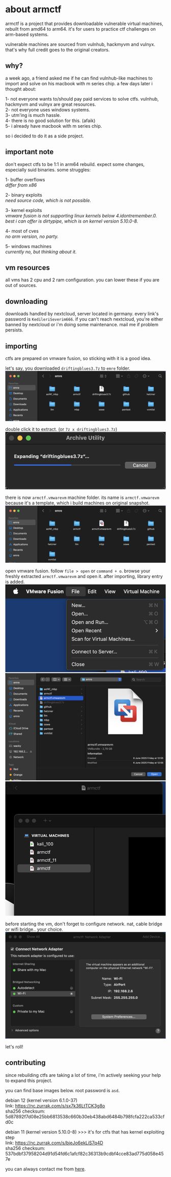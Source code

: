 # about armctf
armctf is a project that provides downloadable vulnerable virtual machines, rebuilt from amd64 to arm64. it's for users to practice ctf challenges on arm-based systems.  

vulnerable machines are sourced from vulnhub, hackmyvm and vulnyx. that's why full credit goes to the original creators.  

## why?
a week ago, a friend asked me if he can find vulnhub-like machines to import and solve on his macbook with m series chip. a few days later i thought about:  

1- not everyone wants to/should pay paid services to solve ctfs. vulnhub, hackmyvm and vulnyx are great resources.  
2- not everyone uses windows systems.  
3- utm'ing is much hassle.  
4- there is no good solution for this. (afaik)  
5- i already have macbook with m series chip.  

so i decided to do it as a side project.  

## important note
don't expect ctfs to be 1:1 in arm64 rebuild. expect some changes, especially suid binaries. some struggles:

1- buffer overflows  
_differ from x86_  

2- binary exploits  
_need source code, which is not possible._  

3- kernel exploits  
_vmware fusion is not supporting linux kernels below 4.idontremember.0. best i can offer is dirtypipe, which is on kernel version 5.10.0-8._  

4- most of cves  
_no arm version, no party._  

5- windows machines  
_currently no, but thinking about it._  

## vm resources
all vms has 2 cpu and 2 ram configuration. you can lower these if you are out of sources.  

## downloading 
downloads handled by nextcloud, server located in germany. every link's password is `KedileriSeverim666`. if you can't reach nextcloud, you're either banned by nextcloud or i'm doing some maintenance. mail me if problem persists.

## importing
ctfs are prepared on vmware fusion, so sticking with it is a good idea.

let's say, you downloaded `driftingblues3.7z` to `emre` folder.  
![](https://raw.githubusercontent.com/armctf/armctf/main/gitassets/2.jpg)


double click it to extract. (or `7z x driftingblues3.7z`)
![](https://raw.githubusercontent.com/armctf/armctf/main/gitassets/1.jpg)


there is now `armctf.vmwarevm` machine folder. its name is `armctf.vmwarevm` because it's a template, which i build machines on original snapshot.
![](https://raw.githubusercontent.com/armctf/armctf/main/gitassets/3.jpg)


open vmware fusion. follow `file > open` or `command + o`. browse your freshly extracted `armctf.vmwarevm` and open it. after importing, library entry is added.  
![](https://raw.githubusercontent.com/armctf/armctf/main/gitassets/4.jpg)
![](https://raw.githubusercontent.com/armctf/armctf/main/gitassets/5.jpg)
![](https://raw.githubusercontent.com/armctf/armctf/main/gitassets/6.jpg)


before starting the vm, don't forget to configure network. nat, cable bridge or wifi bridge.. your choice.
![](https://raw.githubusercontent.com/armctf/armctf/main/gitassets/7.jpg)


let's roll!  

## contributing
since rebuilding ctfs are taking a lot of time, i'm actively seeking your help to expand this project.

you can find base images below. root password is `asd`.  

debian 12 (kernel version 6.1.0-37)  
link: https://nc.zurrak.com/s/sx7k36LtTCK3g8o  
sha256 checksum: 5d87892f7d08e25bb6813538c660b30eb438abd6484b798fcfa222ca533cfd0c  

debian 11 (kernel version 5.10.0-8) >>> it's for ctfs that has kernel exploiting step  
link: https://nc.zurrak.com/s/bjeJo6ekLiS7q4D  
sha256 checksum: 537bdbf37958204d91d54fd6c1afcf82c36313b9cdbf4cce83ad775d058e457e  

you can always contact me from [here](https://armctf.com/contact.html).

